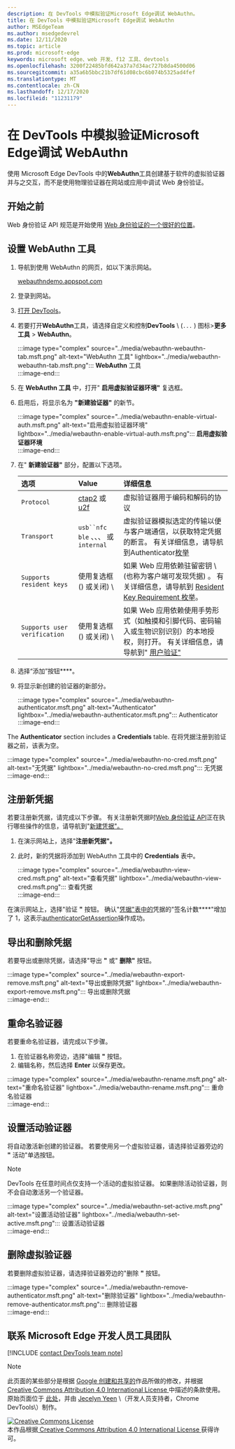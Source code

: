 ```yaml
---
description: 在 DevTools 中模拟验证Microsoft Edge调试 WebAuthn。
title: 在 DevTools 中模拟验证Microsoft Edge调试 WebAuthn
author: MSEdgeTeam
ms.author: msedgedevrel
ms.date: 12/11/2020
ms.topic: article
ms.prod: microsoft-edge
keywords: microsoft edge、web 开发、f12 工具、devtools
ms.openlocfilehash: 3200f22485bfd642a37a7d34ac727b8da4500d06
ms.sourcegitcommit: a35a6b5bbc21b7df61d08cbc6b074b5325ad4fef
ms.translationtype: MT
ms.contentlocale: zh-CN
ms.lasthandoff: 12/17/2020
ms.locfileid: "11231179"
---
```

# 在 DevTools 中模拟验证Microsoft Edge调试 WebAuthn  

使用 Microsoft Edge DevTools 中的**WebAuthn**工具创建基于软件的虚拟验证器并与之交互，而不是使用物理验证器在网站或应用中调试 Web 身份验证。  

## 开始之前  

Web 身份验证 API 规范是开始使用 [Web 身份验证的一个很好的位置][GithubW3cWebauthn]。  

## 设置 WebAuthn 工具  

1.  导航到使用 WebAuthn 的网页，如以下演示网站。  
    
    [webauthndemo.appspot.com][AppspotWebauthndemo]  
    
1.  登录到网站。  
1.  [打开 DevTools][DevtoolsGuideChromiumOpen]。  
1.  若要打开**WebAuthn**工具，请选择自定义和控制**DevTools** \ (`...` \) 图标>**更多工具**  >  **WebAuthn**。  
    
    :::image type="complex" source="../media/webauthn-webauthn-tab.msft.png" alt-text="WebAuthn 工具" lightbox="../media/webauthn-webauthn-tab.msft.png":::
       **WebAuthn** 工具  
    :::image-end:::  
    
1.  在 **WebAuthn 工具** 中，打开" **启用虚拟验证器环境"** 复选框。  
1.  启用后，将显示名为 **"新建验证器"** 的新节。  
    
    :::image type="complex" source="../media/webauthn-enable-virtual-auth.msft.png" alt-text="启用虚拟验证器环境" lightbox="../media/webauthn-enable-virtual-auth.msft.png":::
        **启用虚拟验证器环境**  
    :::image-end:::  
    
1.  在" **新建验证器"** 部分，配置以下选项。  
    
    | 选项 | Value | 详细信息 |  
    |:--- |:--- |:--- |  
    | `Protocol` | [ctap2][FidoallianceSpecsV20Id20180227ClientToAuthenticatorProtocolHtml] 或 [u2f][FidoallianceSpecsU2fV12Ps20170411OverviewHtml] | 虚拟验证器用于编码和解码的协议 |  
    | `Transport` |   `usb``nfc` `ble` 、、、 或 `internal` | 虚拟验证器模拟选定的传输以便与客户端通信，以获取特定凭据的断言。  有关详细信息，请导航到Authenticator[枚举][GithubW3cWebauthnEnumTransport] |  
    |  `Supports resident keys` | 使用复选框 (\) 或关闭\) \ | 如果 Web 应用依赖驻留密钥 \ (也称为客户端可发现凭据\) 。  有关详细信息，请导航到 [Resident Key Requirement 枚举][GithubW3cWebauthnEnumResidentkeyrequirement]。 |  
    | `Supports user verification` | 使用复选框 (\) 或关闭\) \ | 如果 Web 应用依赖使用手势形式（如触摸和引脚代码、密码输入或生物识别识别）的本地授权，则打开。  有关详细信息，请导航到" [用户验证"][GithubW3cWebauthnEnumUserverification] |  
    
1.  选择“添加”按钮****。  
1.  将显示新创建的验证器的新部分。  
    
    :::image type="complex" source="../media/webauthn-authenticator.msft.png" alt-text="Authenticator" lightbox="../media/webauthn-authenticator.msft.png":::
       Authenticator  
    :::image-end:::  
    
The **Authenticator** section includes a **Credentials** table.  在将凭据注册到验证器之前，该表为空。  

:::image type="complex" source="../media/webauthn-no-cred.msft.png" alt-text="无凭据" lightbox="../media/webauthn-no-cred.msft.png":::
   无凭据  
:::image-end:::  

## 注册新凭据  

若要注册新凭据，请完成以下步骤。  有关注册新凭据时[Web 身份验证 API][GithubW3cWebauthn]正在执行哪些操作的信息，请导航到"[新建凭据"。][GithubW3cWebauthnSctnCreatecredential]  

1.  在演示网站上，选择"**注册新凭据"。**  
1.  此时，新的凭据将添加到 WebAuthn 工具中的 **Credentials** 表中。  
    
    :::image type="complex" source="../media/webauthn-view-cred.msft.png" alt-text="查看凭据" lightbox="../media/webauthn-view-cred.msft.png":::
       查看凭据  
    :::image-end:::  
    
在演示网站上，选择"验证 **"** 按钮。  确认"[凭据"表中的][GithubW3cWebauthnSctnSignCounter]凭据的"签名计数****"增加了 1，这表示[authenticatorGetAssertion][GithubW3cWebauthnAuthenticatorgetassertion]操作成功。  

## 导出和删除凭据  

若要导出或删除凭据，请选择"导出 **"** 或" **删除"** 按钮。  

:::image type="complex" source="../media/webauthn-export-remove.msft.png" alt-text="导出或删除凭据" lightbox="../media/webauthn-export-remove.msft.png":::
   导出或删除凭据  
:::image-end:::  

## 重命名验证器  

若要重命名验证器，请完成以下步骤。  

1.  在验证器名称旁边，选择"编辑 **"** 按钮。  
1.  编辑名称，然后选择 **Enter** 以保存更改。  

:::image type="complex" source="../media/webauthn-rename.msft.png" alt-text="重命名验证器" lightbox="../media/webauthn-rename.msft.png":::
   重命名验证器  
:::image-end:::  

## 设置活动验证器  

将自动激活新创建的验证器。  若要使用另一个虚拟验证器，请选择验证器旁边的 **"** 活动"单选按钮。  

> [!NOTE]
> DevTools 在任意时间点仅支持一个活动的虚拟验证器。  如果删除活动验证器，则不会自动激活另一个验证器。  

:::image type="complex" source="../media/webauthn-set-active.msft.png" alt-text="设置活动验证器" lightbox="../media/webauthn-set-active.msft.png":::
   设置活动验证器  
:::image-end:::  

## 删除虚拟验证器  

若要删除虚拟验证器，请选择验证器旁边的"删除 **"** 按钮。  

:::image type="complex" source="../media/webauthn-remove-authenticator.msft.png" alt-text="删除验证器" lightbox="../media/webauthn-remove-authenticator.msft.png":::
   删除验证器  
:::image-end:::  

## 联系 Microsoft Edge 开发人员工具团队  

[!INCLUDE [contact DevTools team note](../includes/contact-devtools-team-note.md)]  

<!-- links -->  

[DevtoolsGuideChromiumOpen]: ../open/index.md "打开 Microsoft Edge 开发人员工具 | Microsoft Docs"  

[AppspotWebauthndemo]: https://webauthndemo.appspot.com "Webauthn 演示|Appspot"  

[FidoallianceSpecsV20Id20180227ClientToAuthenticatorProtocolHtml]: https://fidoalliance.org/specs/fido-v2.0-id-20180227/fido-client-to-authenticator-protocol-v2.0-id-20180227.html "CTAP Authenticator客户端 (协议) |fido 联盟"  
[FidoallianceSpecsU2fV12Ps20170411OverviewHtml]: https://fidoalliance.org/specs/fido-u2f-v1.2-ps-20170411/fido-u2f-overview-v1.2-ps-20170411.html "通用 2nd 因素 (U2F) 概述|fido 联盟"  

[GithubW3cWebauthn]: https://w3c.github.io/webauthn "Web 身份验证：用于访问公钥凭据级别 2 的 API |GitHub"  
[GithubW3cWebauthnAuthenticatorgetassertion]: https://w3c.github.io/webauthn#authenticatorgetassertion "authenticatorGetAssertion 操作 - Web 身份验证：用于访问公钥凭据级别 2 的 API |GitHub"  
[GithubW3cWebauthnEnumTransport]: https://w3c.github.io/webauthn#enum-transport "AuthenticatorTransport Enumeration (enum AuthenticatorTransport) - Web Authentication：用于访问公钥凭据级别 2 的 API |W3C"  
[GithubW3cWebauthnEnumResidentkeyrequirement]: https://w3c.github.io/webauthn#enum-residentKeyRequirement "Resident Key Requirement 枚举 (枚举 ResidentKeyRequirement) - Web 身份验证：用于访问公钥凭据级别 2 的 API |W3C"  
[GithubW3cWebauthnEnumUserverification]: https://w3c.github.io/webauthn#user-verification "用户验证 - Web 身份验证：用于访问公钥凭据级别 2 的 API |W3C"  
[GithubW3cWebauthnSctnCreatecredential]: https://w3c.github.io/webauthn#sctn-createCredential "创建新的凭据 - PublicKeyCredential 的 [[Create]] (源、选项、sameOriginWithAncestors) 方法 - Web 身份验证：用于访问公钥凭据级别 2 的 API |GitHub"  
[GithubW3cWebauthnSctnSignCounter]: https://w3c.github.io/webauthn/#sctn-sign-counter "签名计数器注意事项 - Web 身份验证：用于访问公钥凭据级别 2 的 API |GitHub"  

> [!NOTE]
> 此页面的某些部分是根据 [Google 创建和共享的][GoogleSitePolicies]作品所做的修改，并根据[ Creative Commons Attribution 4.0 International License ][CCA4IL]中描述的条款使用。  
> 原始页面位于 [此处](https://developers.google.com/web/tools/chrome-devtools/webauthn/index)，并由 [Jecelyn Yeen][JecelynYeen] \（开发人员支持者，Chrome DevTools\）制作。  

[![Creative Commons License][CCby4Image]][CCA4IL]  
本作品根据[ Creative Commons Attribution 4.0 International License ][CCA4IL]获得许可。  

[CCA4IL]: https://creativecommons.org/licenses/by/4.0  
[CCby4Image]: https://i.creativecommons.org/l/by/4.0/88x31.png  
[GoogleSitePolicies]: https://developers.google.com/terms/site-policies  
[JecelynYeen]: https://developers.google.com/web/resources/contributors/jecelynyeen  
